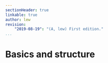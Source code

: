 ```yaml
---
sectionHeader: true
linkable: true
author: lew
revision:
    "2019-08-19": "(A, lew) First edition."
...
```

Basics and structure
=======================

